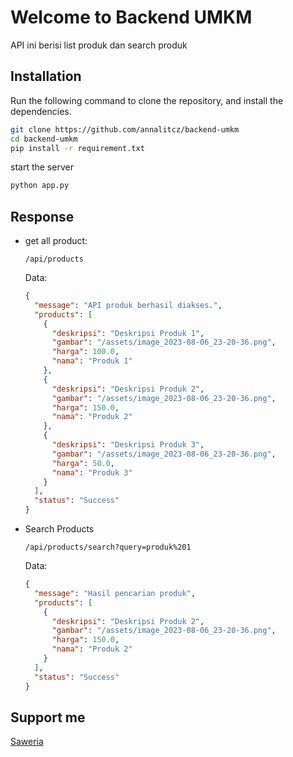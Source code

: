 # Welcome to Backend UMKM

API ini berisi list produk dan search produk

## Installation

Run the following command to clone the repository, and install the dependencies.

```sh
git clone https://github.com/annalitcz/backend-umkm
cd backend-umkm
pip install -r requirement.txt
```

start the server

```sh
python app.py
```

## Response

- get all product:

  ```link
  /api/products
  ```

  Data:

  ```json
  {
    "message": "API produk berhasil diakses.",
    "products": [
      {
        "deskripsi": "Deskripsi Produk 1",
        "gambar": "/assets/image_2023-08-06_23-20-36.png",
        "harga": 100.0,
        "nama": "Produk 1"
      },
      {
        "deskripsi": "Deskripsi Produk 2",
        "gambar": "/assets/image_2023-08-06_23-20-36.png",
        "harga": 150.0,
        "nama": "Produk 2"
      },
      {
        "deskripsi": "Deskripsi Produk 3",
        "gambar": "/assets/image_2023-08-06_23-20-36.png",
        "harga": 50.0,
        "nama": "Produk 3"
      }
    ],
    "status": "Success"
  }
  ```

- Search Products

  ```link
  /api/products/search?query=produk%201
  ```

  Data:

  ```json
  {
    "message": "Hasil pencarian produk",
    "products": [
      {
        "deskripsi": "Deskripsi Produk 2",
        "gambar": "/assets/image_2023-08-06_23-20-36.png",
        "harga": 150.0,
        "nama": "Produk 2"
      }
    ],
    "status": "Success"
  }
  ```

## Support me

[Saweria](https://saweria.co/AnzzID)
